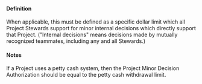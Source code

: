 #### Definition

When applicable, this must be defined as a specific dollar limit which all Project Stewards support for minor internal decisions which directly support that Project.  ("Internal decisions" means decisions made by mutually recognized teammates, including any and all Stewards.)

#### Notes

If a Project uses a petty cash system, then the Project Minor Decision Authorization should be equal to the petty cash withdrawal limit.
